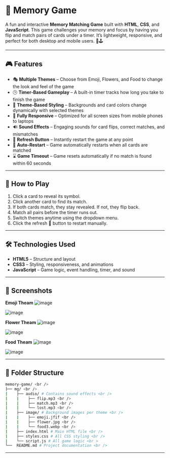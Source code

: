 # 🧠 Memory Game

A fun and interactive **Memory Matching Game** built with **HTML**, **CSS**, and **JavaScript**. This game challenges your memory and focus by having you flip and match pairs of cards under a timer. It’s lightweight, responsive, and perfect for both desktop and mobile users. 🎯🕹️

---

## 🎮 Features

- 🎭 **Multiple Themes** – Choose from Emoji, Flowers, and Food to change the look and feel of the game
- 🕒 **Timer-Based Gameplay** – A built-in timer tracks how long you take to finish the game
- 🎨 **Theme-Based Styling** – Backgrounds and card colors change dynamically with selected themes
- 📱 **Fully Responsive** – Optimized for all screen sizes from mobile phones to laptops
- 🔊 **Sound Effects** – Engaging sounds for card flips, correct matches, and mismatches
- 🔁 **Refresh Button** – Instantly restart the game at any point
- 🔄 **Auto-Restart** – Game automatically restarts when all cards are matched
- ⌛ **Game Timeout** – Game resets automatically if no match is found within 60 seconds

---

## 🎯 How to Play

1. Click a card to reveal its symbol.
2. Click another card to find its match.
3. If both cards match, they stay revealed. If not, they flip back.
4. Match all pairs before the timer runs out.
5. Switch themes anytime using the dropdown menu.
6. Click the refresh 🔄 button to restart manually.

---

## 🛠️ Technologies Used

- **HTML5** – Structure and layout
- **CSS3** – Styling, responsiveness, and animations
- **JavaScript** – Game logic, event handling, timer, and sound

---

## 📸 Screenshots

**Emoji Theam**
![image](https://github.com/user-attachments/assets/f112a232-eacc-49f5-9d94-2ac56c86c9aa)

![image](https://github.com/user-attachments/assets/62eb7dd1-e6db-4961-83d6-48f590381a16)

**Flower Theam**
![image](https://github.com/user-attachments/assets/324b5337-8759-470b-a52a-a208ecb78c29)

![image](https://github.com/user-attachments/assets/fa5fb49c-e87d-41c3-b621-323b86637e3e)

**Food Theam**
![image](https://github.com/user-attachments/assets/7c535162-a5e5-41c5-b37e-d5be054744be)

![image](https://github.com/user-attachments/assets/b8393a88-3daa-4b14-b6d3-45049099ceba)

---

## 📁 Folder Structure

```bash
memory-game/ <br />
├── mg/ <br />
|    ├── audio/ # Contains sound effects <br />
|    |    ├── flip.mp3 <br />
|    |    ├── match.mp3 <br />
|    |    └── lost.mp3 <br />
|    ├── image/ # Background images per theme <br />
|    |    ├── emoji.jfif <br />
|    |    ├── flower.jpg <br />
|    |    └── food3.webp <br />
|    ├── index.html # Main HTML file <br />
|    ├── styles.css # All CSS styling <br />
|    └── script.js # All game logic <br >
└──  README.md # Project documentation <br />
```

---    

